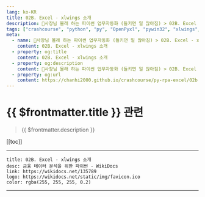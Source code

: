 ```yaml
---
lang: ko-KR
title: 02B. Excel - xlwings 소개 
description: 🐍사장님 몰래 하는 파이썬 업무자동화 (들키면 일 많아짐) > 02B. Excel - xlwings 소개 
tags: ["crashcourse", "python", "py", "OpenPyxl", "pywin32", "xlwings", "python-docx", "excel"]
meta:
  - name: 🐍사장님 몰래 하는 파이썬 업무자동화 (들키면 일 많아짐) > 02B. Excel - xlwings 소개 
    content: 02B. Excel - xlwings 소개 
  - property: og:title
    content: 02B. Excel - xlwings 소개 
  - property: og:description
    content: 🐍사장님 몰래 하는 파이썬 업무자동화 (들키면 일 많아짐) > 02B. Excel - xlwings 소개 
  - property: og:url
    content: https://chanhi2000.github.io/crashcourse/py-rpa-excel/02b.html
---
```


# {{ $frontmatter.title }} 관련

> {{ $frontmatter.description }}

[[toc]]

---

```card
title: 02B. Excel - xlwings 소개
desc: 금융 데이터 분석을 위한 파이썬 - WikiDocs
link: https://wikidocs.net/135789
logo: https://wikidocs.net/static/img/favicon.ico
color: rgba(255, 255, 255, 0.2)
```

---

<TagLinks />